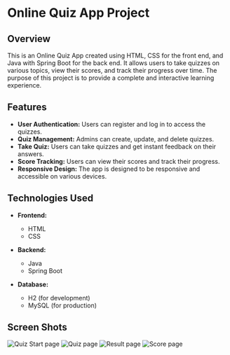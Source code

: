 # Online Quiz App Project

## Overview
This is an Online Quiz App created using HTML, CSS for the front end, and Java with Spring Boot for the back end. It allows users to take quizzes on
various topics, view their scores, and track their progress over time. The purpose of this project is to provide a complete and interactive learning
experience.

## Features
- **User Authentication:** Users can register and log in to access the quizzes.
- **Quiz Management:** Admins can create, update, and delete quizzes.
- **Take Quiz:** Users can take quizzes and get instant feedback on their answers.
- **Score Tracking:** Users can view their scores and track their progress.
- **Responsive Design:** The app is designed to be responsive and accessible on various devices.

## Technologies Used
- **Frontend:**
  - HTML
  - CSS
  
- **Backend:**
  - Java
  - Spring Boot
- **Database:**
  - H2 (for development)
  - MySQL (for production)
## Screen Shots

![Quiz Start page](https://github.com/user-attachments/assets/fc389ed8-f157-4beb-9bee-6050ffb2a0c3)
![Quiz page](https://github.com/user-attachments/assets/4aa80161-cedf-4764-8c85-deb7f63c64e8)
![Result page](https://github.com/user-attachments/assets/d4f91307-4733-479e-81ca-50cf134a9e58)
![Score page](https://github.com/user-attachments/assets/af944012-afd7-472b-ba05-a790bab42960)

